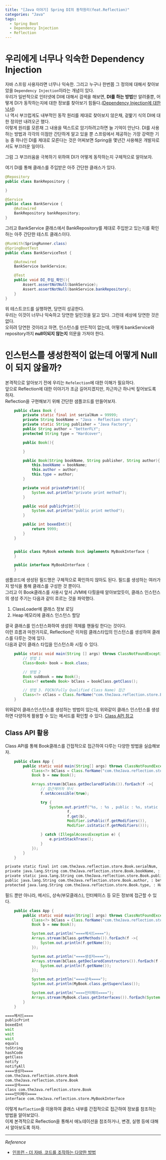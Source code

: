 ```yaml
---
title: "[Java 이야기] Spring DI의 동작원리(feat.Reflection)"
categories: "Java"
tags:
  - Spring Boot
  - Dependency Injection
  - Reflection
---
```


# 우리에게 너무나 익숙한 Dependency Injection  
자바 스프링 사용자라면 너무나 익숙한. 그리고 누구나 한번쯤 그 정의에 대해서 찾아보았을 `Dependency Injection`이라는 개념이 있다.  
우리가 일반적으로 인터넷에 DI에 대해서 검색을 해보면, **DI를 하는 방법**만 알려줄뿐, 어떻게 DI가 동작하는지에 대한 정보를 찾아보기 힘들다.([Dependency Injection에 대한 낙서](https://better-dev.netlify.com/java/2020/02/04/spring_di/))  
나 역시 부끄럽게도 내부적인 동작 원리를 제대로 찾아보지 않은채, 겉핥기 식의 DI에 대한 정의만 내려오곤 했다.  
이렇게 원리를 모른채 그 내용을 텍스트로 암기하려고하면 늘 기억이 안난다. DI를 사용하는 방법과 각각의 이점만 간단하게 알고 있을 뿐 스프링에서 제공하는 가장 강력한 기능 중 하나인 DI를 제대로 모른다는 것은 어찌보면 Spring을 몇년간 사용해온 개발자로서도 부끄러운 일이다.

그럼 그 부끄러움을 극복하기 위하여 DI가 어떻게 동작하는지 구체적으로 알아보자.

여기 DI를 통해 클래스를 주입받은 아주 간단한 클래스가 있다.

```java
@Repository
public class BankRepository {

}

@Service
public class BankService {
    @Autowired
    BankRepository bankRepository;
}
```

그리고 BankService 클래스에서 BankRepository를 제대로 주입받고 있는지를 확인하는 아주 간단한 테스트 클래스이다.

```java
@RunWith(SpringRunner.class)
@SpringBootTest
public class BankServiceTest {

    @Autowired
    BankService bankService;

    @Test
    public void DI_주입_확인(){
        Assert.assertNotNull(bankService);
        Assert.assertNotNull(bankService.bankRepository);
    }
}
```

위 테스트코드를 실행하면, 당연히 성공한다.  
우리는 이것이 너무나 익숙하고 당연한 일인것을 알고 있다. 그런데 세상에 당연한 것은 없다.  
오히려 당연한 것이라고 하면, 인스턴스를 만든적이 없는데, 어떻게 bankService와 repository까지 **null이되지 않는지** 의문을 가져야 한다.

# 인스턴스를 생성한적이 없는데 어떻게 Null이 되지 않을까?  
본격적으로 알아보기 전에 우리는 `Refelection`에 대한 이해가 필요하다.  
앞으로 Reflection에 대한 이야기가 조금 길어지겠지만, 차근차근 하나씩 짚어보도록 하자.  
Reflection을 구현해보기 위해 간단한 샘플코드를 만들어보자.

~~~java
    public class Book {
        private static final int serialNum = 99999;
        private String bookName = "Java - Reflection story";
        private static String publisher = "Java Factory";
        public String author = "betterFLY";
        protected String type = "Hardcover";

        public Book(){

        }

        public Book(String bookName, String publisher, String author){
            this.bookName = bookName;
            this.author = author;
            this.type = author;
        }

        private void privatePrint(){
            System.out.println("private print method");
        }

        public void publicPrint(){
            System.out.println("public print method");
        }

        public int boxedInt(){
            return 9999;
        }
    }


    public class MyBook extends Book implements MyBookInterface {
    }

    public interface MyBookInterface {
    }

~~~

샘플코드에 생성된 필드명은 구체적으로 확인하지 않아도 된다. 필드를 생성하는 여러가지 방식을 통해 클래스를 구성한 것 뿐이다.  
그리고 이 Book클래스를 사용시 앞서 JVM에 다뤘을때 알아보았듯이, 클래스 인스턴스의 생성 주기는 다음과 같이 흐르는 것을 파악했다.  
1. ClassLoader에 클래스 정보 로딩
2. Heap 메모리에 클래스 인스턴스 할당

결국 클래스를 인스턴스화하여 생성된 객체를 핸들링 한다는 것이다.  
이런 흐름과 마찬가지로, Reflection은 이처럼 클래스타입의 인스턴스를 생성하여 클래스를 다루는 것에 있다.  
다음과 같이 클래스 타입을 인스턴스화 시킬 수 있다.  
~~~java
    public static void main(String [] args) throws ClassNotFoundException {
        // 방법 1
        Class<Book> book = Book.class;

        // 방법 2
        Book subBook = new Book();
        Class<? extends Book> bClass = bookClass.getClass();

        // 방법 3. FQCN(Fully Qualified Class Name) 접근
        Class<?> cClass = Class.forName("com.theJava.reflection.store.Book");
    }
~~~
위와같이 클래스인스턴스를 생성하는 방법이 있는데, 위와같이 클래스 인스턴스를 생성하면 다양하게 활용할 수 있는 메서드를 확인할 수 있다.
[Class API 참고](https://docs.oracle.com/javase/8/docs/api/java/lang/Class.html)

## Class API 활용

Class API를 통해 Book클래스를 간접적으로 접근하여 다루는 다양한 방법을 실습해보자.

~~~java
    public class App {
        public static void main(String[] args) throws ClassNotFoundException {
            Class<?> bClass = Class.forName("com.theJava.reflection.store.Book");
            Book b = new Book();

            Arrays.stream(bClass.getDeclaredFields()).forEach(f ->{
                // 접근제어자 무시
                f.setAccessible(true);

                try {
                    System.out.printf("%s, : %s , public : %s, static : %s\n", 
                            f, 
                            f.get(b), 
                            Modifier.isPublic(f.getModifiers()), 
                            Modifier.isStatic(f.getModifiers()));

                } catch (IllegalAccessException e) {
                    e.printStackTrace();
                }
            });
        }
    }
~~~

~~~bash
private static final int com.theJava.reflection.store.Book.serialNum, : 99999 , public : false, static : true
private java.lang.String com.theJava.reflection.store.Book.bookName, : Java - Reflection story , public : false, static : false
private static java.lang.String com.theJava.reflection.store.Book.publisher, : Java Factory , public : false, static : true
public java.lang.String com.theJava.reflection.store.Book.author, : betterFLY , public : true, static : false
protected java.lang.String com.theJava.reflection.store.Book.type, : Hardcover , public : false, static : false
~~~

필드 뿐만 아니라, 메서드, 상속(부모클래스), 인터페이스 등 모든 정보에 접근할 수 있다.

~~~java
    public class App {
        public static void main(String[] args) throws ClassNotFoundException {
            Class<?> bClass = Class.forName("com.theJava.reflection.store.Book");
            Book b = new Book();

            System.out.println("====메서드====");
            Arrays.stream(bClass.getMethods()).forEach(f ->{
                System.out.println(f.getName());
            });

            System.out.println("====생성자====");
            Arrays.stream(bClass.getDeclaredConstructors()).forEach(f ->{
                System.out.println(f.getName());
            });

            System.out.println("====상속====");
            System.out.println(MyBook.class.getSuperclass());

            System.out.println("====인터페이====");
            Arrays.stream(MyBook.class.getInterfaces()).forEach(System.out::println);
        }
    }
~~~

~~~bash
====메서드====
publicPrint
boxedInt
wait
wait
wait
equals
toString
hashCode
getClass
notify
notifyAll
====생성자====
com.theJava.reflection.store.Book
com.theJava.reflection.store.Book
====상속====
class com.theJava.reflection.store.Book
====인터페이====
interface com.theJava.reflection.store.MyBookInterface
~~~

이렇게 `Reflection`을 이용하여 클래스 내부를 간접적으로 접근하여 정보를 참조하는 방법을 알아보았다.  
이제 본격적으로 Reflection을 통해서 애노테이션을 참조하거나, 변경, 실행 등에 대해서 알아보도록 하자.

---

*Reference*
- [인프런 - 더 자바, 코드를 조작하는 다양한 방법](https://www.inflearn.com/course/the-java-code-manipulation)